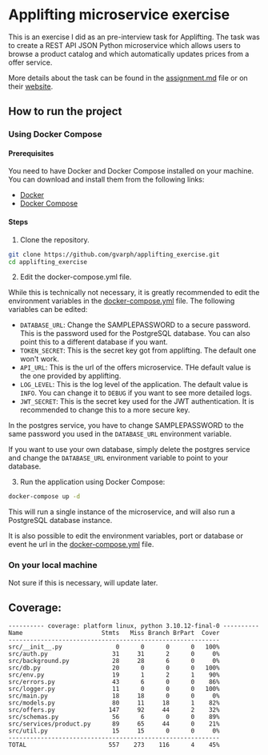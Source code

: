 # Applifting microservice exercise

This is an exercise I did as an pre-interview task for Applifting. The task was to create a REST API JSON Python microservice which allows users to browse a product catalog and which automatically updates prices from a offer service.

More details about the task can be found in the [assignment.md](assignment.md) file or on their [website](https://python.exercise.applifting.cz).

## How to run the project

### Using Docker Compose

#### Prerequisites

You need to have Docker and Docker Compose installed on your machine. You can download and install them from the following links:

-   [Docker](https://docs.docker.com/get-docker/)
-   [Docker Compose](https://docs.docker.com/compose/install/)

#### Steps

1. Clone the repository.

```bash
git clone https://github.com/gvarph/applifting_exercise.git
cd applifting_exercise
```

2. Edit the docker-compose.yml file.

While this is technically not necessary, it is greatly recommended to edit the environment variables in the [docker-compose.yml](docker-compose.yml) file. The following variables can be edited:

-   `DATABASE_URL`: Change the SAMPLEPASSWORD to a secure password. This is the password used for the PostgreSQL database. You can also point this to a different database if you want.
-   `TOKEN_SECRET`: This is the secret key got from applifting. The default one won't work.
-   `API_URL`: This is the url of the offers microservice. THe default value is the one provided by applifting.
-   `LOG_LEVEL`: This is the log level of the application. The default value is `INFO`. You can change it to `DEBUG` if you want to see more detailed logs.
-   `JWT_SECRET`: This is the secret key used for the JWT authentication. It is recommended to change this to a more secure key.

In the postgres service, you have to change SAMPLEPASSWORD to the same password you used in the `DATABASE_URL` environment variable.

If you want to use your own database, simply delete the postgres service and change the `DATABASE_URL` environment variable to point to your database.

3. Run the application using Docker Compose:

```bash
docker-compose up -d
```

This will run a single instance of the microservice, and will also run a PostgreSQL database instance.

It is also possible to edit the environment variables, port or database or event he url in the [docker-compose.yml](docker-compose.yml) file.

### On your local machine

Not sure if this is necessary, will update later.

## Coverage:

```
---------- coverage: platform linux, python 3.10.12-final-0 ----------
Name                      Stmts   Miss Branch BrPart  Cover
-----------------------------------------------------------
src/__init__.py               0      0      0      0   100%
src/auth.py                  31     31      2      0     0%
src/background.py            28     28      6      0     0%
src/db.py                    20      0      0      0   100%
src/env.py                   19      1      2      1    90%
src/errors.py                43      6      0      0    86%
src/logger.py                11      0      0      0   100%
src/main.py                  18     18      0      0     0%
src/models.py                80     11     18      1    82%
src/offers.py               147     92     44      2    32%
src/schemas.py               56      6      0      0    89%
src/services/product.py      89     65     44      0    21%
src/util.py                  15     15      0      0     0%
-----------------------------------------------------------
TOTAL                       557    273    116      4    45%
```
